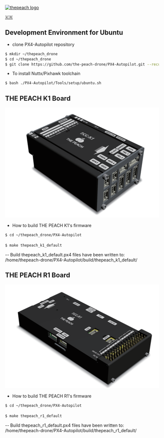 [![thepeach logo](http://gabom1.pagei.gethompy.com/data/editor/2005/ae065791211b1de95f89a5c5c9f796b7_1589185049_9675.png)](http://thepeach.kr)

[🇰🇷](/README-ko.md "Korean")



## Development Environment for Ubuntu

* clone PX4-Autopilot repository

```bash
$ mkdir ~/thepeach_drone
$ cd ~/thepeach_drone
$ git clone https://github.com/the-peach-drone/PX4-Autopilot.git --recursive
```



 * To install Nuttx/Pixhawk toolchain

```bash
$ bash ./PX4-Autopilot/Tools/setup/ubuntu.sh
```



## THE PEACH K1 Board

![THEPEACH K1](./boards/thepeach/k1/THEPEACH_K1.png)
 * How to build THE PEACH K1's firmware
```bash
$ cd ~/thepeach_drone/PX4-Autopilot

$ make thepeach_k1_default
```
-- Build thepeach_k1_default.px4 files have been written to: /home/thepeach-drone/PX4-Autopilot/build/thepeach_k1_default/



## THE PEACH R1 Board

![THEPEACH R1](./boards/thepeach/r1/THEPEACH_R1.png)
 * How to build THE PEACH R1's firmware
```bash
$ cd ~/thepeach_drone/PX4-Autopilot

$ make thepeach_r1_default
```
-- Build thepeach_r1_default.px4 files have been written to: /home/thepeach-drone/PX4-Autopilot/build/thepeach_r1_default/

